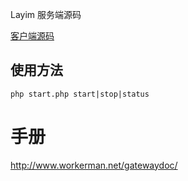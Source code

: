 
Layim 服务端源码

[客户端源码](https://github.com/jc91715/layim-client)

## 使用方法

```
php start.php start|stop|status 
```

手册
=======
http://www.workerman.net/gatewaydoc/


